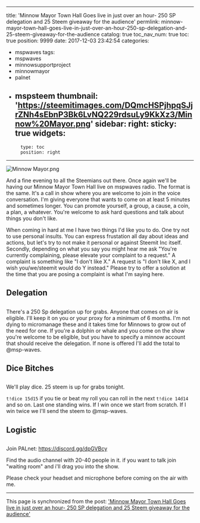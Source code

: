 
---
title: 'Minnow Mayor Town Hall Goes live in just over an hour- 250 SP delegation and 25 Steem giveaway for the audience'
permlink: minnow-mayor-town-hall-goes-live-in-just-over-an-hour-250-sp-delegation-and-25-steem-giveaway-for-the-audience
catalog: true
toc_nav_num: true
toc: true
position: 9999
date: 2017-12-03 23:42:54
categories:
- mspwaves
tags:
- mspwaves
- minnowsupportproject
- minnowmayor
- palnet
- mspsteem
thumbnail: 'https://steemitimages.com/DQmcHSPjhpqSJjrZNh4sEbnP3Bk6LvNQ229rdsuLy9KkXz3/Minnow%20Mayor.png'
sidebar:
    right:
        sticky: true
widgets:
    -
        type: toc
        position: right
---


![Minnow Mayor.png](https://steemitimages.com/DQmcHSPjhpqSJjrZNh4sEbnP3Bk6LvNQ229rdsuLy9KkXz3/Minnow%20Mayor.png)

And a fine evening to all the Steemians out there.  Once again we'll be having our Minnow Mayor Town Hall live on mspwaves radio.  The format is the same.  It's a call in show where you are welcome to join in the voice conversation.  I'm giving everyone that wants to come on at least 5 minutes and sometimes longer.  You can promote yourself, a group, a cause, a coin, a plan, a whatever.  You're welcome to ask hard questions and talk about things you don't like.

When coming in hard at me I have two things I'd like you to do.  One try not to use personal insults.  You can express frustation all day about ideas and actions, but let's try to not make it personal or against Steemit Inc itself.  Secondly, depending on what you say you might hear me ask "You're currently complaining, please elevate your complaint to a request."  A complaint is something like "I don't like X."  A request is "I don't like X, and I wish you/we/steemit would do Y instead."  Please try to offer a solution at the time that you are posing a complaint is what I'm saying here.

## Delegation <h2>

There's a 250 Sp delegation up for grabs.  Anyone that comes on air is eligible.  I'll keep it on you or your proxy for a minimum of 6 months.  I'm not dying to micromanage these and it takes time for Minnows to grow out of the need for one.  If you're a dolphin or whale and you come on the show you're welcome to be eligible, but you have to specify a minnow account that should receive the delegation.  If none is offered I'll add the total to @msp-waves.

## Dice Bitches <h2>

We'll play dice.  25 steem is up for grabs tonight.

`t!dice 15d15`
if you tie or beat my roll you can roll in the next
`t!dice 14d14` and so on.
Last one standing wins.
If I win once we start from scratch.  If I win twice we I'll send the steem to @msp-waves.

## Logistic <h2>

Join PALnet: https://discord.gg/dpGVBcy

Find the audio channel with 20-40 people in it.
if you want to talk join "waiting room" and i'll drag you into the show.

Please check your headset and microphone before coming on the air with me.

- - -

This page is synchronized from the post: ['Minnow Mayor Town Hall Goes live in just over an hour- 250 SP delegation and 25 Steem giveaway for the audience'](https://steemit.com/@aggroed/minnow-mayor-town-hall-goes-live-in-just-over-an-hour-250-sp-delegation-and-25-steem-giveaway-for-the-audience)
